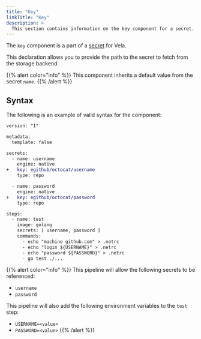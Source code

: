```yaml
---
title: "Key"
linkTitle: "Key"
description: >
  This section contains information on the key component for a secret.
---
```


The `key` component is a part of a [secret](/docs/concepts/pipeline/secrets/) for Vela.

This declaration allows you to provide the path to the secret to fetch from the storage backend.

{{% alert color="info" %}}
This component inherits a default value from the secret `name`.
{{% /alert %}}

## Syntax

The following is an example of valid syntax for the component:

```diff
version: "1"

metadata:
  template: false

secrets:
  - name: username
    engine: native
+   key: egithub/octocat/username
    type: repo

  - name: password
    engine: native
+   key: egithub/octocat/password
    type: repo

steps:
  - name: test
    image: golang
    secrets: [ username, password ]
    commands:
      - echo "machine github.com" > .netrc
      - echo "login ${USERNAME}" > .netrc
      - echo "password ${PASSWORD}" > .netrc
      - go test ./...
```

{{% alert color="info" %}}
This pipeline will allow the following secrets to be referenced:

- `username`
- `password`

This pipeline will also add the following environment variables to the `test` step:

- `USERNAME=<value>`
- `PASSWORD=<value>`
  {{% /alert %}}
